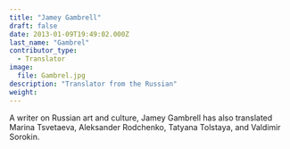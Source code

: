 ```yaml
---
title: "Jamey Gambrell"
draft: false
date: 2013-01-09T19:49:02.000Z
last_name: "Gambrel"
contributor_type:
  - Translator
image:
  file: Gambrel.jpg
description: "Translator from the Russian"
weight:
---
```


A writer on Russian art and culture, Jamey Gambrell has also translated Marina Tsvetaeva, Aleksander Rodchenko, Tatyana Tolstaya, and Valdimir Sorokin.

